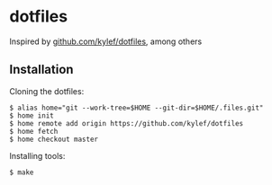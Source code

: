 # dotfiles
Inspired by [github.com/kylef/dotfiles](https://github.com/kylef/dotfiles), among others

## Installation

Cloning the dotfiles:

```shell
$ alias home="git --work-tree=$HOME --git-dir=$HOME/.files.git"
$ home init
$ home remote add origin https://github.com/kylef/dotfiles
$ home fetch
$ home checkout master
```

Installing tools:

```shell
$ make
```
